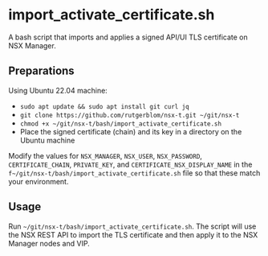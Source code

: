 # import_activate_certificate.sh
A bash script that imports and applies a signed API/UI TLS certificate on NSX Manager.

## Preparations
Using Ubuntu 22.04 machine: 

* ```sudo apt update && sudo apt install git curl jq```
* ```git clone https://github.com/rutgerblom/nsx-t.git ~/git/nsx-t```
* ```chmod +x ~/git/nsx-t/bash/import_activate_certificate.sh```
* Place the signed certificate (chain) and its key in a directory on the Ubuntu machine

Modify the values for ```NSX_MANAGER```, ```NSX_USER```, ```NSX_PASSWORD```, ```CERTIFICATE_CHAIN```, ```PRIVATE_KEY```, and ```CERTIFICATE_NSX_DISPLAY_NAME``` in the ```f~/git/nsx-t/bash/import_activate_certificate.sh``` file so that these match your environment.

## Usage
Run ```~/git/nsx-t/bash/import_activate_certificate.sh```. The script will use the NSX REST API to import the TLS certificate and then apply it to the NSX Manager nodes and VIP. 

